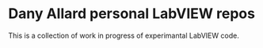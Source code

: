 # Dany Allard personal LabVIEW repos

This is a collection of work in progress of experimantal LabVIEW code.
